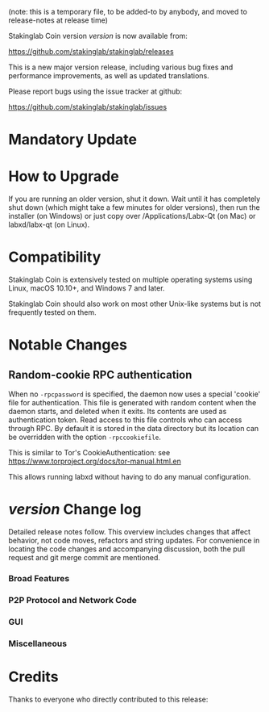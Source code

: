 (note: this is a temporary file, to be added-to by anybody, and moved to release-notes at release time)

Stakinglab Coin version *version* is now available from:

  <https://github.com/stakinglab/stakinglab/releases>

This is a new major version release, including various bug fixes and
performance improvements, as well as updated translations.

Please report bugs using the issue tracker at github:

  <https://github.com/stakinglab/stakinglab/issues>

Mandatory Update
==============


How to Upgrade
==============

If you are running an older version, shut it down. Wait until it has completely shut down (which might take a few minutes for older versions), then run the installer (on Windows) or just copy over /Applications/Labx-Qt (on Mac) or labxd/labx-qt (on Linux).

Compatibility
==============

Stakinglab Coin is extensively tested on multiple operating systems using
Linux, macOS 10.10+, and Windows 7 and later.

Stakinglab Coin should also work on most other Unix-like systems but is not
frequently tested on them.

Notable Changes
===============

Random-cookie RPC authentication
---------------------------------

When no `-rpcpassword` is specified, the daemon now uses a special 'cookie'
file for authentication. This file is generated with random content when the
daemon starts, and deleted when it exits. Its contents are used as
authentication token. Read access to this file controls who can access through
RPC. By default it is stored in the data directory but its location can be
overridden with the option `-rpccookiefile`.

This is similar to Tor's CookieAuthentication: see
https://www.torproject.org/docs/tor-manual.html.en

This allows running labxd without having to do any manual configuration.


*version* Change log
=================

Detailed release notes follow. This overview includes changes that affect
behavior, not code moves, refactors and string updates. For convenience in locating
the code changes and accompanying discussion, both the pull request and
git merge commit are mentioned.

### Broad Features
### P2P Protocol and Network Code
### GUI
### Miscellaneous

Credits
=======

Thanks to everyone who directly contributed to this release:

